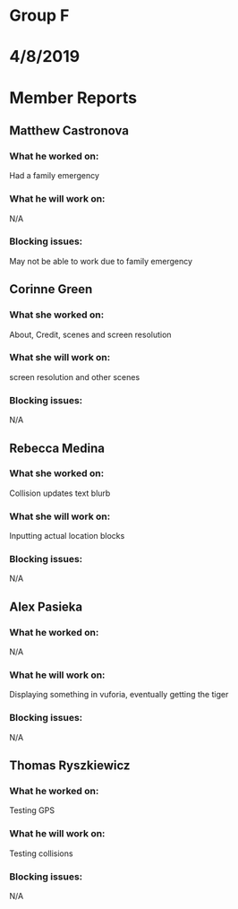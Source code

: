# Group F
# 4/8/2019
# Member Reports  

## Matthew Castronova  
### What he worked on:
Had a family emergency 

### What he will work on:
N/A

### Blocking issues:
May not be able to work due to family emergency

## Corinne Green  
### What she worked on:
About, Credit, scenes and screen resolution 

### What she will work on:
screen resolution and other scenes

### Blocking issues:
N/A

## Rebecca Medina  
### What she worked on:
Collision updates text blurb

### What she will work on:
Inputting actual location blocks

### Blocking issues:
N/A

## Alex Pasieka  
### What he worked on:
N/A

### What he will work on:
Displaying something in vuforia, eventually getting the tiger

### Blocking issues:
N/A

## Thomas Ryszkiewicz  
### What he worked on:
Testing GPS

### What he will work on:
Testing collisions

### Blocking issues:
N/A
